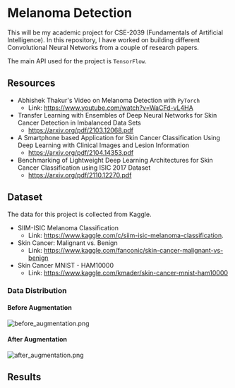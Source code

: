 # Melanoma Detection
This will be my academic project for CSE-2039 (Fundamentals of Artificial Intelligence). In this repository, I have worked on building different Convolutional Neural Networks from a couple of research papers. 

The main API used for the project is `TensorFlow`.

## Resources
* Abhishek Thakur's Video on Melanoma Detection with `PyTorch`
    * Link: https://www.youtube.com/watch?v=WaCFd-vL4HA
* Transfer Learning with Ensembles of Deep Neural Networks for Skin Cancer Detection in Imbalanced Data Sets
    * https://arxiv.org/pdf/2103.12068.pdf
* A Smartphone based Application for Skin Cancer Classification Using Deep Learning with Clinical Images and Lesion Information
    * https://arxiv.org/pdf/2104.14353.pdf
* Benchmarking of Lightweight Deep Learning Architectures for Skin Cancer Classification using ISIC 2017 Dataset
    * https://arxiv.org/pdf/2110.12270.pdf

## Dataset
The data for this project is collected from Kaggle. 
* SIIM-ISIC Melanoma Classification
    * Link: https://www.kaggle.com/c/siim-isic-melanoma-classification.
* Skin Cancer: Malignant vs. Benign
    * Link: https://www.kaggle.com/fanconic/skin-cancer-malignant-vs-benign
* Skin Cancer MNIST - HAM10000
    * Link: https://www.kaggle.com/kmader/skin-cancer-mnist-ham10000
    
### Data Distribution

#### Before Augmentation
![before_augmentation.png](attachment:before_augmentation.png)

#### After Augmentation
![after_augmentation.png](attachment:after_augmentation.png)

## Results